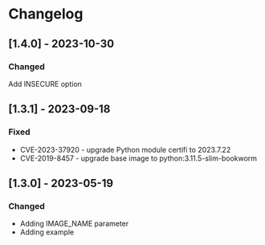 # Changelog

## [1.4.0] - 2023-10-30
### Changed
Add INSECURE option

## [1.3.1] - 2023-09-18
### Fixed
- CVE-2023-37920 - upgrade Python module certifi to 2023.7.22
- CVE-2019-8457 - upgrade base image to python:3.11.5-slim-bookworm

## [1.3.0] - 2023-05-19
### Changed
- Adding IMAGE_NAME parameter
- Adding example
